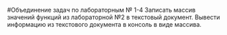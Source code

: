 #Объединение задач по лабораторным № 1-4
Записать массив значений функций из лабораторной №2 в текстовый документ.
Вывести информацию из текстового документа в консоль в виде массива.
